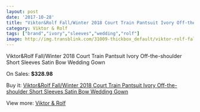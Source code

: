 ```yaml
---
layout: post
date: '2017-10-28'
title: "Viktor&Rolf Fall/Winter 2018 Court Train Pantsuit Ivory Off-the-shoulder Short Sleeves Satin Bow Wedding Gown"
category: Viktor & Rolf
tags: ["brand","ivory","sleeves","wedding","rolf"]
image: http://img.transblink.com/31009-thickbox_default/viktor-rolf-fall-winter-2018-court-train-pantsuit-ivory-off-the-shoulder-short-sleeves-satin-bow-wedding-gown.jpg
---
```

Viktor&Rolf Fall/Winter 2018 Court Train Pantsuit Ivory Off-the-shoulder Short Sleeves Satin Bow Wedding Gown

On Sales: **$328.98**
<a href="https://www.transblink.com/en/viktor-rolf/10387-viktor-rolf-fall-winter-2018-court-train-pantsuit-ivory-off-the-shoulder-short-sleeves-satin-bow-wedding-gown.html"><amp-img layout="responsive" width="600" height="600" src="//img.transblink.com/31009-thickbox_default/viktor-rolf-fall-winter-2018-court-train-pantsuit-ivory-off-the-shoulder-short-sleeves-satin-bow-wedding-gown.jpg" alt="Viktor&Rolf Fall/Winter 2018 Court Train Pantsuit Ivory Off-the-shoulder Short Sleeves Satin Bow Wedding Gown 0" /></a>
<a href="https://www.transblink.com/en/viktor-rolf/10387-viktor-rolf-fall-winter-2018-court-train-pantsuit-ivory-off-the-shoulder-short-sleeves-satin-bow-wedding-gown.html"><amp-img layout="responsive" width="600" height="600" src="//img.transblink.com/31012-thickbox_default/viktor-rolf-fall-winter-2018-court-train-pantsuit-ivory-off-the-shoulder-short-sleeves-satin-bow-wedding-gown.jpg" alt="Viktor&Rolf Fall/Winter 2018 Court Train Pantsuit Ivory Off-the-shoulder Short Sleeves Satin Bow Wedding Gown 1" /></a>
<a href="https://www.transblink.com/en/viktor-rolf/10387-viktor-rolf-fall-winter-2018-court-train-pantsuit-ivory-off-the-shoulder-short-sleeves-satin-bow-wedding-gown.html"><amp-img layout="responsive" width="600" height="600" src="//img.transblink.com/31011-thickbox_default/viktor-rolf-fall-winter-2018-court-train-pantsuit-ivory-off-the-shoulder-short-sleeves-satin-bow-wedding-gown.jpg" alt="Viktor&Rolf Fall/Winter 2018 Court Train Pantsuit Ivory Off-the-shoulder Short Sleeves Satin Bow Wedding Gown 2" /></a>
<a href="https://www.transblink.com/en/viktor-rolf/10387-viktor-rolf-fall-winter-2018-court-train-pantsuit-ivory-off-the-shoulder-short-sleeves-satin-bow-wedding-gown.html"><amp-img layout="responsive" width="600" height="600" src="//img.transblink.com/31010-thickbox_default/viktor-rolf-fall-winter-2018-court-train-pantsuit-ivory-off-the-shoulder-short-sleeves-satin-bow-wedding-gown.jpg" alt="Viktor&Rolf Fall/Winter 2018 Court Train Pantsuit Ivory Off-the-shoulder Short Sleeves Satin Bow Wedding Gown 3" /></a>

Buy it: [Viktor&Rolf Fall/Winter 2018 Court Train Pantsuit Ivory Off-the-shoulder Short Sleeves Satin Bow Wedding Gown](https://www.transblink.com/en/viktor-rolf/10387-viktor-rolf-fall-winter-2018-court-train-pantsuit-ivory-off-the-shoulder-short-sleeves-satin-bow-wedding-gown.html "Viktor&Rolf Fall/Winter 2018 Court Train Pantsuit Ivory Off-the-shoulder Short Sleeves Satin Bow Wedding Gown")

View more: [Viktor & Rolf](https://www.transblink.com/en/97-viktor-rolf "Viktor & Rolf")